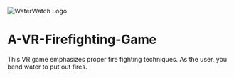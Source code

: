 ![WaterWatch Logo](https://user-images.githubusercontent.com/70503486/232142591-50a5ab86-dad8-427b-90c8-623eaee9c4bf.png)
# A-VR-Firefighting-Game

This VR game emphasizes proper fire fighting techniques. As the user, you bend water to put out fires.
